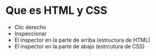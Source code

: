 # Que es HTML y CSS
* Clic derecho
* Inspeccionar 
* El inspector en la parte de arriba (estructura de HTML)
* El inspector en la parte de abajo (estrcutura de CSS)
